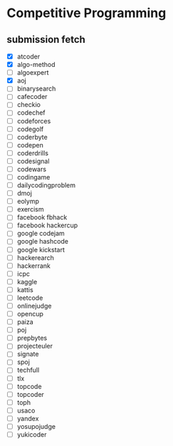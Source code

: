 # Competitive Programming


## submission fetch
- [x] atcoder
- [x] algo-method
- [ ] algoexpert
- [x] aoj
- [ ] binarysearch
- [ ] cafecoder
- [ ] checkio
- [ ] codechef
- [ ] codeforces
- [ ] codegolf
- [ ] coderbyte
- [ ] codepen
- [ ] coderdrills
- [ ] codesignal
- [ ] codewars
- [ ] codingame
- [ ] dailycodingproblem
- [ ] dmoj
- [ ] eolymp
- [ ] exercism
- [ ] facebook fbhack
- [ ] facebook hackercup
- [ ] google codejam
- [ ] google hashcode
- [ ] google kickstart
- [ ] hackerearch
- [ ] hackerrank
- [ ] icpc
- [ ] kaggle
- [ ] kattis
- [ ] leetcode
- [ ] onlinejudge
- [ ] opencup
- [ ] paiza
- [ ] poj
- [ ] prepbytes
- [ ] projecteuler
- [ ] signate
- [ ] spoj
- [ ] techfull
- [ ] tlx
- [ ] topcode
- [ ] topcoder
- [ ] toph
- [ ] usaco
- [ ] yandex
- [ ] yosupojudge
- [ ] yukicoder